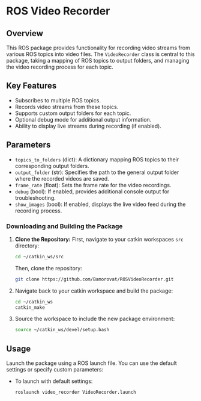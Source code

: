 # ROS Video Recorder

## Overview
This ROS package provides functionality for recording video streams from various ROS topics into video files. The `VideoRecorder` class is central to this package, taking a mapping of ROS topics to output folders, and managing the video recording process for each topic.

## Key Features
- Subscribes to multiple ROS topics.
- Records video streams from these topics.
- Supports custom output folders for each topic.
- Optional debug mode for additional output information.
- Ability to display live streams during recording (if enabled).

## Parameters
- `topics_to_folders` (dict): A dictionary mapping ROS topics to their corresponding output folders.
- `output_folder` (str): Specifies the path to the general output folder where the recorded videos are saved.
- `frame_rate` (float): Sets the frame rate for the video recordings.
- `debug` (bool): If enabled, provides additional console output for troubleshooting.
- `show_images` (bool): If enabled, displays the live video feed during the recording process.


### Downloading and Building the Package
1. **Clone the Repository:**
   First, navigate to your catkin workspaces `src` directory:
   ```bash
   cd ~/catkin_ws/src
   ```
   Then, clone the repository:
   ```bash
   git clone https://github.com/Bamorovat/ROSVideoRecorder.git
    ```
2. Navigate back to your catkin workspace and build the package:

    ```bash
    cd ~/catkin_ws
    catkin_make
    ```
   
3. Source the workspace to include the new package environment:
    
   ```bash
   source ~/catkin_ws/devel/setup.bash
   ```

## Usage
Launch the package using a ROS launch file. You can use the default settings or specify custom parameters:

- To launch with default settings:
  ```bash
  roslaunch video_recorder VideoRecorder.launch
